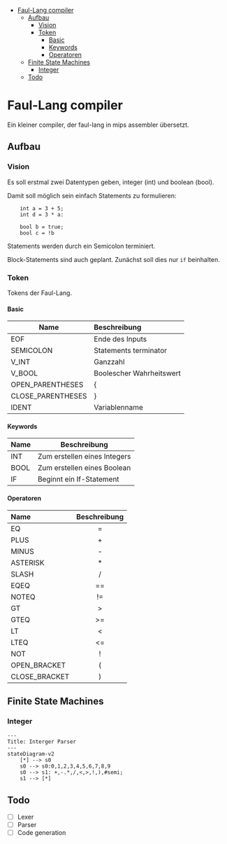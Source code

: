 <!-- TOC -->
* [Faul-Lang compiler](#faul-lang-compiler)
  * [Aufbau](#aufbau)
    * [Vision](#vision)
    * [Token](#token)
      * [Basic](#basic)
      * [Keywords](#keywords)
      * [Operatoren](#operatoren)
  * [Finite State Machines](#finite-state-machines)
    * [Integer](#integer)
  * [Todo](#todo)
<!-- TOC -->
# Faul-Lang compiler
Ein kleiner compiler, der faul-lang in mips assembler übersetzt.

## Aufbau
### Vision
Es soll erstmal zwei Datentypen geben, integer (int) und boolean (bool).

Damit soll möglich sein einfach Statements zu formulieren:
```
    int a = 3 + 5;
    int d = 3 * a:
    
    bool b = true;
    bool c = !b
```
Statements werden durch ein Semicolon terminiert.

Block-Statements sind auch geplant. Zunächst soll dies nur `if` beinhalten.

### Token
Tokens der Faul-Lang.
#### Basic

| Name              | Beschreibung             |
|-------------------|:-------------------------|
| EOF               | Ende des Inputs          |
| SEMICOLON         | Statements terminator    |
| V_INT             | Ganzzahl                 |
| V_BOOL            | Boolescher Wahrheitswert |
| OPEN_PARENTHESES  | {                        |
| CLOSE_PARENTHESES | }                        |
| IDENT             | Variablenname            |

#### Keywords

| Name | Beschreibung                 |
|------|------------------------------|
| INT  | Zum erstellen eines Integers |
| BOOL | Zum erstellen eines Boolean  |
| IF   | Beginnt ein If-Statement     |

#### Operatoren

| Name          | Beschreibung |
|:--------------|:------------:|
| EQ            |      =       |
| PLUS          |      +       |
| MINUS         |      -       |
| ASTERISK      |      *       |
| SLASH         |      /       |
| EQEQ          |      ==      | 
| NOTEQ         |      !=      |
| GT            |      >       |
| GTEQ          |      >=      |
| LT            |      <       |
| LTEQ          |      <=      |
| NOT           |      !       |
| OPEN_BRACKET  |      (       |
| CLOSE_BRACKET |      )       |

## Finite State Machines

### Integer

```mermaid
---
Title: Interger Parser
---
stateDiagram-v2
    [*] --> s0
    s0 --> s0:0,1,2,3,4,5,6,7,8,9 
    s0 --> s1: +,-.*,/,<,>,!,),#semi;
    s1 --> [*]
```

## Todo
- [ ] Lexer
- [ ] Parser
- [ ] Code generation
